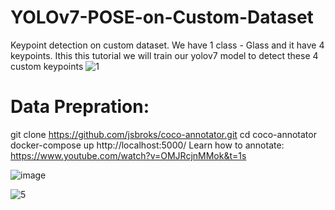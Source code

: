 # YOLOv7-POSE-on-Custom-Dataset
Keypoint detection on custom dataset. We have 1 class - Glass and it have 4 keypoints. Ithis this tutorial we will train our yolov7 model to detect these 4 custom keypoints
![1](https://user-images.githubusercontent.com/60029146/235296038-85241cc6-c3e6-4666-bd47-02e5d107624b.jpg)

# Data Prepration:


git clone https://github.com/jsbroks/coco-annotator.git 
cd coco-annotator 
docker-compose up
http://localhost:5000/
Learn how to annotate: https://www.youtube.com/watch?v=OMJRcjnMMok&t=1s  

![image](https://user-images.githubusercontent.com/60029146/235296139-54d1a85f-6779-4d88-8fbf-5d4e2795d972.png)


![5](https://user-images.githubusercontent.com/60029146/235296118-d8b17771-da40-4285-b68e-a71a10938297.jpg)


